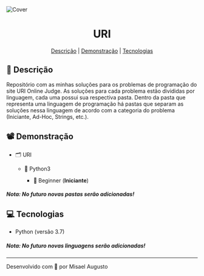 <img id="cover" align="center" src="https://ik.imagekit.io/ocq8ayf2ug/uri-cover_11b9UI15JM.png" alt="Cover" />

<h1 id="title" align="center">URI</h1>

<div align="center">
  <a href="#description">Descrição</a> |
  <a href="#preview">Demonstração</a> |
  <a href="#technologies">Tecnologias</a>
</div>

<h2 id="description">📑️ Descrição</h2>
<p>
  Repositório com as minhas soluções para os problemas de programação do site URI Online Judge. As soluções para cada problema estão divididas por linguagem, cada uma possui sua respectiva pasta. Dentro da pasta que representa uma linguagem de programação há pastas que separam as soluções nessa linguagem de acordo com a categoria do problema (Iniciante, Ad-Hoc, Strings, etc.).
</p>

<h2 id="preview">📽️ Demonstração</h2>
<ul>
  <li>🗂️ URI</li>
  <ul>
    <li>📁️ Python3</li>
    <ul>
      <li>📁️ Beginner (<strong>Iniciante</strong>)</li>
    </ul>
  </ul>
</ul>
<h5>Nota: No futuro novas pastas serão adicionadas!</h5>

<h2 id="technologies">💻️ Tecnologias</h2>
<ul>
  <li>Python (versão 3.7)</li>
</ul>
<h5>Nota: No futuro novas linguagens serão adicionadas!</h5>

---
<p>Desenvolvido com 💙️ por Misael Augusto</p>